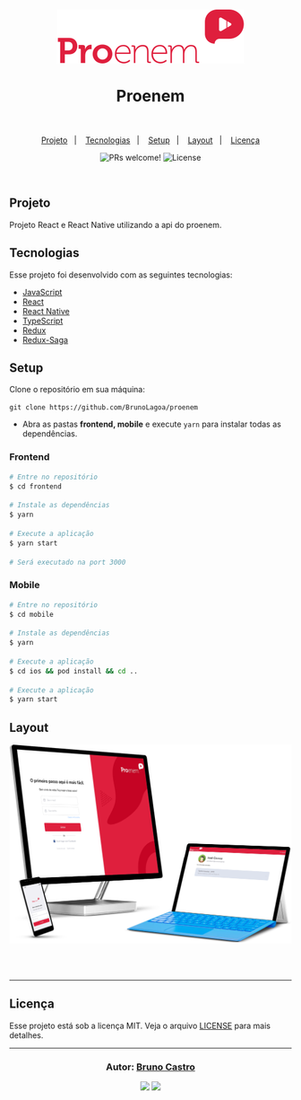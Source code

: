 <h1 align="center">
    <img alt="proenem" title="proenem" src="frontend/src/assets/proenemRed.svg" />
    <br/><br/>
    Proenem
    <br/><br/>
</h1>

<p align="center">
  <a href="#sobre">Projeto</a>&nbsp;&nbsp;&nbsp;|&nbsp;&nbsp;&nbsp;
  <a href="#tecnologias">Tecnologias</a>&nbsp;&nbsp;&nbsp;|&nbsp;&nbsp;&nbsp;
  <a href="#setup">Setup</a>&nbsp;&nbsp;&nbsp;|&nbsp;&nbsp;&nbsp;
  <a href="#layout">Layout</a>&nbsp;&nbsp;&nbsp;|&nbsp;&nbsp;&nbsp;
  <a href="#licença">Licença</a>
</p>

<p align="center">
 <img src="https://img.shields.io/static/v1?label=PRs&message=welcome&color=15C3D6&labelColor=000000" alt="PRs welcome!" />

  <img alt="License" src="https://img.shields.io/static/v1?label=license&message=MIT&color=15C3D6&labelColor=000000">
</p>

<br>

## Projeto

Projeto React e React Native utilizando a api do proenem.

## Tecnologias

Esse projeto foi desenvolvido com as seguintes tecnologias:

- [JavaScript](https://developer.mozilla.org/pt-BR/docs/Web/JavaScript)
- [React](https://reactjs.org)
- [React Native](https://facebook.github.io/react-native/)
- [TypeScript](https://www.typescriptlang.org)
- [Redux](https://redux.js.org)
- [Redux-Saga](https://redux-saga.js.org)


## Setup

Clone o repositório em sua máquina:

`git clone https://github.com/BrunoLagoa/proenem`

- Abra as pastas **frontend, mobile** e execute `yarn` para instalar todas as dependências.

### Frontend

```bash
# Entre no repositório
$ cd frontend

# Instale as dependências
$ yarn

# Execute a aplicação
$ yarn start

# Será executado na port 3000
```

### Mobile

```bash
# Entre no repositório
$ cd mobile

# Instale as dependências
$ yarn

# Execute a aplicação
$ cd ios && pod install && cd ..

# Execute a aplicação
$ yarn start

```

## Layout

<div align="center">
    <img alt="Desktop" title="#Desktop" src="frontend/src/assets/layout.png" width="680px" />
</div>

<br/><br/>

---


## Licença

Esse projeto está sob a licença MIT. Veja o arquivo [LICENSE](LICENSE.md) para mais detalhes.

---

<h3 align="center">
Autor: <a alt="Bruno Castro" href="https://brunocastro.dev">Bruno Castro</a>
</h3>

<p align="center">

  <a alt="Bruno Castro Linkedin" href="https://www.linkedin.com/in/brunovcastro">
    <img src="https://img.shields.io/badge/LinkedIn-Bruno%20Castro-blue?logo=linkedin"/></a>
  <a alt="Bruno Castro GitHub" href="https://github.com/brunolagoa">
  <img src="https://img.shields.io/badge/GitHub-Bruno%20Castro-lightgrey?logo=github"/></a>

</p>
